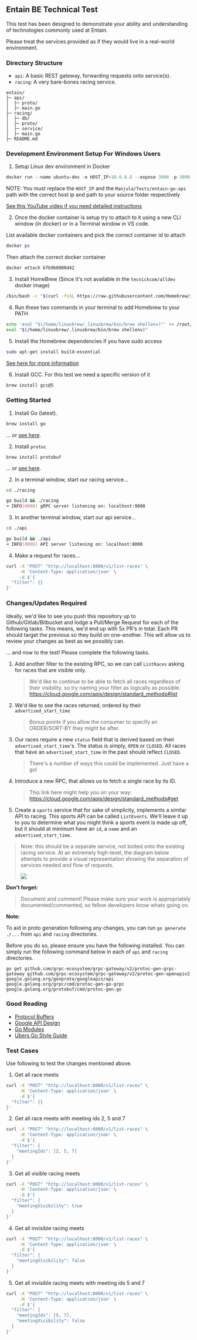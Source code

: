 ## Entain BE Technical Test

This test has been designed to demonstrate your ability and understanding of technologies commonly used at Entain. 

Please treat the services provided as if they would live in a real-world environment.

### Directory Structure

- `api`: A basic REST gateway, forwarding requests onto service(s).
- `racing`: A very bare-bones racing service.

```
entain/
├─ api/
│  ├─ proto/
│  ├─ main.go
├─ racing/
│  ├─ db/
│  ├─ proto/
│  ├─ service/
│  ├─ main.go
├─ README.md
```

### Development Environment Setup For Windows Users

1. Setup Linux dev environment in Docker

```powershell
docker run --name ubuntu-dev -e HOST_IP=10.0.0.8 --expose 3000 -p 3000:3000 -p 9000:9000 -p 8000:8000 -v //E/Manjula/Tests/entain-go-api:/src -t -i tecnickcom/alldev /bin/bash
```

NOTE: You must replace the `HOST_IP` and the `Manjula/Tests/entain-go-api` path with the correct host ip and path to your source folder respectively

[See this YouTube video if you need detailed instructions](https://www.youtube.com/watch?v=CGCn0b4FOfs)

2. Once the docker container is setup try to attach to it using a new CLI window (in docker) or in a Terminal window in VS code.

List available docker containers and pick the correct container id to attach

```powershell
docker ps
```

Then attach the correct docker container 

```powershell
docker attach b7b9b0000d42
```

3. Install HomeBrew (Since it's not available in the `tecnickcom/alldev` docker image)

```bash
/bin/bash -c "$(curl -fsSL https://raw.githubusercontent.com/Homebrew/install/master/install.sh)"
```

4. Run these two commands in your terminal to add Homebrew to your PATH

```bash
echo 'eval "$(/home/linuxbrew/.linuxbrew/bin/brew shellenv)"' >> /root/.profile
eval "$(/home/linuxbrew/.linuxbrew/bin/brew shellenv)"
```
	
5. Install the Homebrew dependencies if you have sudo access

```bash
sudo apt-get install build-essential
```

[See here for more information](https://docs.brew.sh/linux)
	
6. Install GCC. For this test we need a specific version of it

```bash
brew install gcc@5
```

### Getting Started

1. Install Go (latest).

```bash
brew install go
```

... or [see here](https://golang.org/doc/install).

2. Install `protoc`

```
brew install protobuf
```

... or [see here](https://grpc.io/docs/protoc-installation/).

2. In a terminal window, start our racing service...

```bash
cd ./racing

go build && ./racing
➜ INFO[0000] gRPC server listening on: localhost:9000
```

3. In another terminal window, start our api service...

```bash
cd ./api

go build && ./api
➜ INFO[0000] API server listening on: localhost:8000
```

4. Make a request for races... 

```bash
curl -X "POST" "http://localhost:8000/v1/list-races" \
     -H 'Content-Type: application/json' \
     -d $'{
  "filter": {}
}'
```

### Changes/Updates Required

Ideally, we'd like to see you push this repository up to Github/Gitlab/Bitbucket and lodge a Pull/Merge Request for each of the following tasks. This means, we'd end up with 5x PR's in total. Each PR should target the previous so they build on one-another. This will allow us to review your changes as best as we possibly can.

... and now to the test! Please complete the following tasks.

1. Add another filter to the existing RPC, so we can call `ListRaces` asking for races that are visible only.
   > We'd like to continue to be able to fetch all races regardless of their visibility, so try naming your filter as logically as possible. https://cloud.google.com/apis/design/standard_methods#list
2. We'd like to see the races returned, ordered by their `advertised_start_time`
   > Bonus points if you allow the consumer to specify an ORDER/SORT-BY they might be after. 
3. Our races require a new `status` field that is derived based on their `advertised_start_time`'s. The status is simply, `OPEN` or `CLOSED`. All races that have an `advertised_start_time` in the past should reflect `CLOSED`. 
   > There's a number of ways this could be implemented. Just have a go!
4. Introduce a new RPC, that allows us to fetch a single race by its ID.
   > This link here might help you on your way: https://cloud.google.com/apis/design/standard_methods#get
5. Create a `sports` service that for sake of simplicity, implements a similar API to racing. This sports API can be called `ListEvents`. We'll leave it up to you to determine what you might think a sports event is made up off, but it should at minimum have an `id`, a `name` and an `advertised_start_time`.

> Note: this should be a separate service, not bolted onto the existing racing service. At an extremely high-level, the diagram below attempts to provide a visual representation showing the separation of services needed and flow of requests.
> 
> ![](example.png)


**Don't forget:**

> Document and comment! Please make sure your work is appropriately documented/commented, so fellow developers know whats going on.

**Note:**

To aid in proto generation following any changes, you can run `go generate ./...` from `api` and `racing` directories.

Before you do so, please ensure you have the following installed. You can simply run the following command below in each of `api` and `racing` directories.

```
go get github.com/grpc-ecosystem/grpc-gateway/v2/protoc-gen-grpc-gateway github.com/grpc-ecosystem/grpc-gateway/v2/protoc-gen-openapiv2 google.golang.org/genproto/googleapis/api google.golang.org/grpc/cmd/protoc-gen-go-grpc google.golang.org/protobuf/cmd/protoc-gen-go
```

### Good Reading

- [Protocol Buffers](https://developers.google.com/protocol-buffers)
- [Google API Design](https://cloud.google.com/apis/design)
- [Go Modules](https://golang.org/ref/mod)
- [Ubers Go Style Guide](https://github.com/uber-go/guide/blob/2910ce2e11d0e0cba2cece2c60ae45e3a984ffe5/style.md)

### Test Cases
Use following to test the changes mentioned above.

1. Get all race meets

```bash
curl -X "POST" "http://localhost:8000/v1/list-races" \
     -H 'Content-Type: application/json' \
     -d $'{
  "filter": {}
}'
```

2. Get all race meets with meeting ids 2, 5 and 7

```bash
curl -X "POST" "http://localhost:8000/v1/list-races" \
     -H 'Content-Type: application/json' \
     -d $'{
  "filter": {
	"meetingIds": [2, 5, 7]
  }
}'
```

3. Get all visible racing meets

```bash
curl -X "POST" "http://localhost:8000/v1/list-races" \
     -H 'Content-Type: application/json' \
     -d $'{
  "filter": {
	"meetingVisibility": true
  }
}'
```

4. Get all invisible racing meets

```bash
curl -X "POST" "http://localhost:8000/v1/list-races" \
     -H 'Content-Type: application/json' \
     -d $'{
  "filter": {
	"meetingVisibility": false
  }
}'
```

5. Get all invisible racing meets with meeting ids 5 and 7

```bash
curl -X "POST" "http://localhost:8000/v1/list-races" \
     -H 'Content-Type: application/json' \
     -d $'{
  "filter": {
	"meetingIds": [5, 7],
	"meetingVisibility": false
  }
}'
```